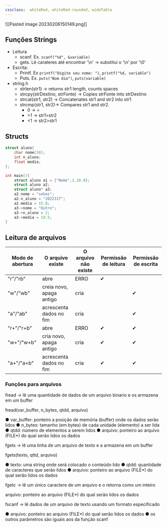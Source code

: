 ```yaml
---
cssclass:  whiteRed, whiteRed-rounded, wideTable
---
```


![[Pasted image 20230206150149.png]]

## Funções Strings

- Leitura
	- scanf. Ex. `scanf("%d", &variable)`
	- gets. Lê carateres até encontrar '\\n' $\rightarrow$ substitui o '\\n' por '\\0'
- Escrita:
	- Printf. Ex `printf("Digite seu nome: ")`, `printf("%d, variable")` 
	- Puts. Ex. `puts("Bom dia")`, `puts(variable)`
- string.h
	- strlen(str1) $\rightarrow$ returns str1 length, counts spaces 
	- strcpy(strDestino, strFonte) $\rightarrow$ Copies strFonte into strDestino 
	- strcat(str1, str2) $\rightarrow$ Concatenates str1 and str2 into str1
	- strcmp(str1, str2)$\rightarrow$ Compares str1 and str2. 
		- 0 $\rightarrow$ =
		- \>1 $\rightarrow$ str1>str2
		- \<1 $\rightarrow$ str2>str1

## Structs

```c
struct aluno{
	char nome[50];
	int n_aluno;
	float media;
};

int main(){
	struct aluno a1 = {"Nome",1,10.0};
	struct aluno a2;
	struct aluno* a3;
	a2.nome = "sebas";
	a2.n_aluno = "2022317";
	a2.media = 15.0;
	a3->nome = "Outro";
	a3->n_aluno = 2;
	a3->media = 19.5;
}
```

## Leitura de arquivos

| Modo de abertura | O arquivo existe         | O arquivo não existe | Permissão de leitura | Permissão de escrita |
| ---------------- | ------------------------ | -------------------- | -------------------- | -------------------- |
| "r"/"rb"         | abre                     | ERRO                 | ✔                    |                      |
| "w"/"wb"         | creia novo, apaga antigo | cria                 |                      | ✔                    |
| "a"/"ab"         | acrescenta dados no fim  | cria                 |                      | ✔                    |
| "r+"/"r+b"       | abre                     | ERRO                 | ✔                    | ✔                    |
| "w+"/"w+b"       | cria novo, apaga antigo  | cria                 | ✔                    | ✔                    |
| "a+"/"a+b"       | acrescenta dados no fim  | cria                 | ✔                    | ✔                      |

### Funções para arquivos

fread $\rightarrow$ lê uma quantidade de dados de um arquivo binario e os armazena em um buffer

fread(var_buffer, n_bytes, qtdd, arquivo)

● var_buffer: ponteiro a posição de memória (buffer) onde os dados serão lidos
● n_bytes: tamanho (em bytes) de cada unidade (elemento) a ser lida
● qtdd: número de elementos a serem lidos
● arquivo: ponteiro ao arquivo (FILE*) do qual serão lidos os dados


fgets $\rightarrow$ lê uma linha de um arquivo de texto e a armazena em um buffer

fgets(texto, qttd, arquivo)

● texto: uma string onde será colocado o conteúdo lido
● qtdd: quantidade de caracteres que serão lidos
● arquivo: ponteiro ao arquivo (FILE*) do qual serão lidos os dados

fgetc $\rightarrow$ lê um único caractere de um arquivo e o retorna como um inteiro

arquivo: ponteiro ao arquivo (FILE*) do qual serão lidos os dados

fscanf $\rightarrow$ lê dados de um arquivo de texto usando um formato especificado

● arquivo: ponteiro ao arquivo (FILE*) do qual serão lidos os dados
● os outros parâmetros são iguais aos da função scanf